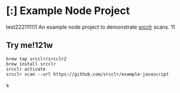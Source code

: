 # [:] Example Node Project
test222111111
An example node project to demonstrate [srcclr](https://www.srcclr.com) scans.
11
## Try me!121w

```
brew tap srcclr/srcclr2
brew install srcclr
srcclr activate
srcclr scan --url https://github.com/srcclr/example-javascript
```
s
